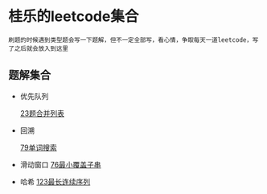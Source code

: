 # 桂乐的leetcode集合

    刷题的时候遇到类型题会写一下题解，但不一定全部写，看心情，争取每天一道leetcode，写了之后就会放入到这里

## 题解集合

+ 优先队列
    
    [23题合并列表](https://guixiaole.github.io/CSnote/leetcode/html/23)
+ 回溯

    [79单词搜索](https://guixiaole.github.io/CSnote/leetcode/html/79)

+ 滑动窗口
    [76最小覆盖子串](https://guixiaole.github.io/CSnote/leetcode/html/76)

+ 哈希
    [123最长连续序列](https://guixiaole.github.io/CSnote/leetcode/html/123)    